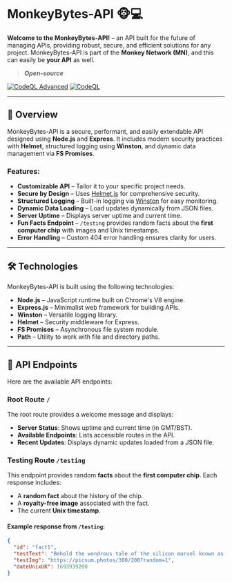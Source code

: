 # MonkeyBytes-API 🐵💻

**Welcome to the MonkeyBytes-API!** – an API built for the future of managing APIs, providing robust, secure, and efficient solutions for any project. MonkeyBytes-API is part of the **Monkey Network (MN)**, and this can easily be **your API** as well.

> **_Open-source_**

[![CodeQL Advanced](https://github.com/palidintheonly/MonkeyBytes-API/actions/workflows/codeql.yml/badge.svg)](https://github.com/palidintheonly/MonkeyBytes-API/actions/workflows/codeql.yml)
[![CodeQL](https://github.com/palidintheonly/MonkeyBytes-API/actions/workflows/github-code-scanning/codeql/badge.svg)](https://github.com/palidintheonly/MonkeyBytes-API/actions/workflows/github-code-scanning/codeql)

---

## 🎯 Overview

MonkeyBytes-API is a secure, performant, and easily extendable API designed using **Node.js** and **Express**. It includes modern security practices with **Helmet**, structured logging using **Winston**, and dynamic data management via **FS Promises**.

### Features:
- **Customizable API** – Tailor it to your specific project needs.
- **Secure by Design** – Uses [Helmet.js](https://helmetjs.github.io/) for comprehensive security.
- **Structured Logging** – Built-in logging via [Winston](https://github.com/winstonjs/winston) for easy monitoring.
- **Dynamic Data Loading** – Load updates dynamically from JSON files.
- **Server Uptime** – Displays server uptime and current time.
- **Fun Facts Endpoint** – `/testing` provides random facts about the **first computer chip** with images and Unix timestamps.
- **Error Handling** – Custom 404 error handling ensures clarity for users.

---

## 🛠️ Technologies

MonkeyBytes-API is built using the following technologies:

- **Node.js** – JavaScript runtime built on Chrome's V8 engine.
- **Express.js** – Minimalist web framework for building APIs.
- **Winston** – Versatile logging library.
- **Helmet** – Security middleware for Express.
- **FS Promises** – Asynchronous file system module.
- **Path** – Utility to work with file and directory paths.

---

## 📂 API Endpoints

Here are the available API endpoints:

### Root Route `/`
The root route provides a welcome message and displays:
- **Server Status**: Shows uptime and current time (in GMT/BST).
- **Available Endpoints**: Lists accessible routes in the API.
- **Recent Updates**: Displays dynamic updates loaded from a JSON file.

### Testing Route `/testing`
This endpoint provides random **facts** about the **first computer chip**. Each response includes:
- A **random fact** about the history of the chip.
- A **royalty-free image** associated with the fact.
- The current **Unix timestamp**.

#### Example response from `/testing`:
```json
{
  "id": "fact1",
  "testText": "Behold the wondrous tale of the silicon marvel known as the first computer chip!",
  "testImg": "https://picsum.photos/300/200?random=1",
  "dateUnixUK": 1693939200
}
